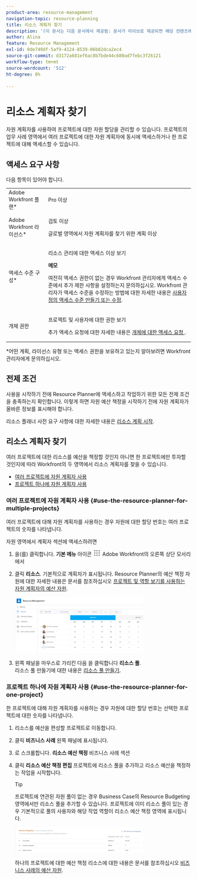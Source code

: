 ```yaml
---
product-area: resource-management
navigation-topic: resource-planning
title: 리소스 계획자 찾기
description: '(이 문서는 다음 문서에서 제공됨: 문서가 라이브로 제공되면 해당 컨텐츠에 초안 생성: /Content/Resource Mgmt/Resource Planning/get-started-resource-planner.html)'
author: Alina
feature: Resource Management
exl-id: 0de749df-5af9-4124-8539-06b82dca2ec4
source-git-commit: d3172a681ef6ac8b7bde44c680ad7febc3f26121
workflow-type: tm+mt
source-wordcount: '512'
ht-degree: 0%

---
```


# 리소스 계획자 찾기

<!--
<p data-mc-conditions="QuicksilverOrClassic.Draft mode">(This came off this article: draft that content in the article when this comes live: /Content/Resource Mgmt/Resource Planning/get-started-resource-planner.html)</p>
-->

자원 계획자를 사용하여 프로젝트에 대한 자원 할당을 관리할 수 있습니다. 프로젝트의 업무 사례 영역에서 여러 프로젝트에 대한 자원 계획자에 동시에 액세스하거나 한 프로젝트에 대해 액세스할 수 있습니다.

## 액세스 요구 사항

다음 항목이 있어야 합니다.

<table style="table-layout:auto"> 
 <col> 
 <col> 
 <tbody> 
  <tr> 
   <td role="rowheader">Adobe Workfront 플랜*</td> 
   <td> <p>Pro 이상</p> </td> 
  </tr> 
  <tr> 
   <td role="rowheader">Adobe Workfront 라이선스*</td> 
   <td> <p>검토 이상<!--
      <MadCap:conditionalText data-mc-conditions="QuicksilverOrClassic.Draft mode">
        (this seems to be the case in NWE only, not classic. Waiting on Vazgen's response for this)
      </MadCap:conditionalText>
     --></p> <p>글로벌 영역에서 자원 계획자를 찾기 위한 계획 이상</p> </td> 
  </tr> 
  <tr> 
   <td role="rowheader">액세스 수준 구성*</td> 
   <td> <p>리소스 관리에 대한 액세스 이상 보기</p> <p><b>메모</b>

여전히 액세스 권한이 없는 경우 Workfront 관리자에게 액세스 수준에서 추가 제한 사항을 설정하는지 문의하십시오. Workfront 관리자가 액세스 수준을 수정하는 방법에 대한 자세한 내용은 <a href="../../administration-and-setup/add-users/configure-and-grant-access/create-modify-access-levels.md" class="MCXref xref">사용자 정의 액세스 수준 만들기 또는 수정</a>.</p> </td>
</tr> 
  <tr> 
   <td role="rowheader">개체 권한</td> 
   <td> <p>프로젝트 및 사용자에 대한 권한 보기 </p> <p>추가 액세스 요청에 대한 자세한 내용은 <a href="../../workfront-basics/grant-and-request-access-to-objects/request-access.md" class="MCXref xref">개체에 대한 액세스 요청 </a>.</p> </td> 
  </tr> 
 </tbody> 
</table>

&#42;어떤 계획, 라이선스 유형 또는 액세스 권한을 보유하고 있는지 알아보려면 Workfront 관리자에게 문의하십시오.

## 전제 조건

사용을 시작하기 전에 Resource Planner에 액세스하고 작업하기 위한 모든 전제 조건을 충족하는지 확인합니다. 이렇게 하면 자원 예산 책정을 시작하기 전에 자원 계획자가 올바른 정보를 표시해야 합니다.

리소스 플래너 사전 요구 사항에 대한 자세한 내용은 [리소스 계획 시작](../../resource-mgmt/resource-planning/get-started-resource-planning.md).

## 리소스 계획자 찾기

<!--
<p data-mc-conditions="QuicksilverOrClassic.Draft mode">(this was moved from the get-started-resource-planner article)</p>
-->

여러 프로젝트에 대한 리소스를 예산을 책정할 것인지 아니면 한 프로젝트에만 투자할 것인지에 따라 Workfront의 두 영역에서 리소스 계획자를 찾을 수 있습니다.

* [여러 프로젝트에 자원 계획자 사용](#use-the-resource-planner-for-multiple-projects)
* [프로젝트 하나에 자원 계획자 사용](#use-the-resource-planner-for-one-project)

### 여러 프로젝트에 자원 계획자 사용 {#use-the-resource-planner-for-multiple-projects}

여러 프로젝트에 대해 자원 계획자를 사용하는 경우 자원에 대한 할당 번호는 여러 프로젝트의 숫자를 나타냅니다.

자원 영역에서 계획자 섹션에 액세스하려면

1. 을(를) 클릭합니다. **기본 메뉴** 아이콘 ![](assets/main-menu-icon.png) Adobe Workfront의 오른쪽 상단 모서리에서

1. 클릭 **리소스**. 기본적으로 계획자가 표시됩니다.  Resource Planner의 예산 책정 자원에 대한 자세한 내용은 문서를 참조하십시오 [프로젝트 및 역할 보기를 사용하는 자원 계획자의 예산 자원](../../resource-mgmt/resource-planning/budget-resources-project-role-views-resource-planner.md).

   ![](assets/qs-resource-management-area-with-planner-as-default-350x152.png)

1. 왼쪽 패널을 마우스로 가리킨 다음 을 클릭합니다 **리소스 풀**.\
   리소스 풀 만들기에 대한 내용은 [리소스 풀 만들기](../../resource-mgmt/resource-planning/resource-pools/create-resource-pools.md).

### 프로젝트 하나에 자원 계획자 사용 {#use-the-resource-planner-for-one-project}

한 프로젝트에 대해 자원 계획자를 사용하는 경우 자원에 대한 할당 번호는 선택한 프로젝트에 대한 숫자를 나타냅니다.

1. 리소스를 예산을 편성할 프로젝트로 이동합니다.
1. 클릭 **비즈니스 사례** 왼쪽 패널에 표시됩니다.
1. 로 스크롤합니다. **리소스 예산 책정** 비즈니스 사례 섹션
1. 클릭 **리소스 예산 책정 편집** 프로젝트에 리소스 풀을 추가하고 리소스 예산을 책정하는 작업을 시작합니다.

   >[!TIP]
   >
   >프로젝트에 연관된 자원 풀이 없는 경우 Business Case의 Resource Budgeting 영역에서만 리소스 풀을 추가할 수 있습니다. 프로젝트에 이미 리소스 풀이 있는 경우 기본적으로 풀의 사용자와 해당 작업 역할이 리소스 예산 책정 영역에 표시됩니다.

   ![](assets/resource-budgeting-area-on-project-350x70.png)

   하나의 프로젝트에 대한 예산 책정 리소스에 대한 내용은 문서를 참조하십시오 [비즈니스 사례의 예산 자원](../../manage-work/projects/define-a-business-case/budget-resources-in-business-case.md).

